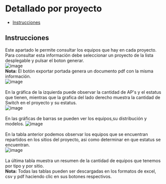 # Detallado por proyecto
 - [Instrucciones](#head1)


## <a name="head1">Instrucciones</a>
Este apartado le permite consultar los equipos que hay en cada proyecto. Para consultar esta información debe seleccionar un proyecto de la lista desplegable y pulsar el boton generar.<br>
![image](/images/docs/inventory/Proyecto1.png)<br>
**Nota:** El botón exportar portada genera un documento pdf con la misma información.<br>
![image](/images/docs/inventory/Proyecto2.png)<br><br>
En la gráfica de la izquierda puede observar la cantidad de AP's y el estatus que tienen, mientras que la grafica del lado derecho muestra la cantidad de Switch en el proyecto y su estatus.<br>
![image](/images/docs/inventory/Proyecto3.png)<br><br>
En las gráficas de barras se pueden ver los equipos,su distribución y modelos.
![image](/images/docs/inventory/Proyecto4.png)<br><br>
En la tabla anterior podemos observar los equipos que se encuentran repartidos en los sitios del proyecto, asi como determinar en que estatus se encuentran.<br>
![image](/images/docs/inventory/Proyecto5.png)<br><br>
La última tabla muestra un resumen de la cantidad de equipos que tenemos por tipo y por sitio.<br>
**Nota:** Todas las tablas pueden ser descargadas en los formatos de excel, csv y pdf haciendo clic en sus botones respectivos.
